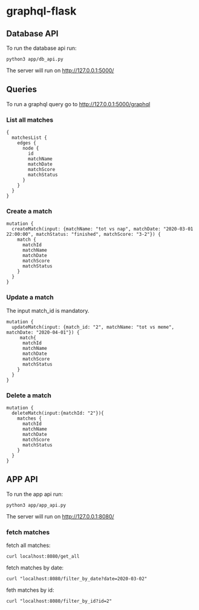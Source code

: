 # graphql-flask

## Database API

To run the database api run:

```
python3 app/db_api.py
```

The server will run on http://127.0.0.1:5000/


## Queries

To run a graphql query go to http://127.0.0.1:5000/graphql

### List all matches

```
{
  matchesList {
    edges {
      node {
        id
        matchName
        matchDate
        matchScore
        matchStatus
      }
    }
  }
}
```

### Create a match

```
mutation {
  createMatch(input: {matchName: "tot vs nap", matchDate: "2020-03-01 22:00:00", matchStatus: "finished", matchScore: "3-2"}) {
    match {
      matchId
      matchName
      matchDate
      matchScore
      matchStatus
    }
  }
}
```

### Update a match

The input match_id is mandatory.

```
mutation {
  updateMatch(input: {match_id: "2", matchName: "tot vs meme", matchDate: "2020-04-01"}) {
     match{
      matchId
      matchName
      matchDate
      matchScore
      matchStatus
    }
  }
}
```

### Delete a match

```
mutation {
  deleteMatch(input:{matchId: "2"}){
    matches {
      matchId
      matchName
      matchDate
      matchScore
      matchStatus
    }
  }
}
```


## APP API

To run the app api run:

```
python3 app/app_api.py
```
The server will run on http://127.0.0.1:8080/

### fetch matches

fetch all matches:

```
curl localhost:8080/get_all
```

fetch matches by date:

```
curl "localhost:8080/filter_by_date?date=2020-03-02"
```

feth matches by id:

```
curl "localhost:8080/filter_by_id?id=2"
```

